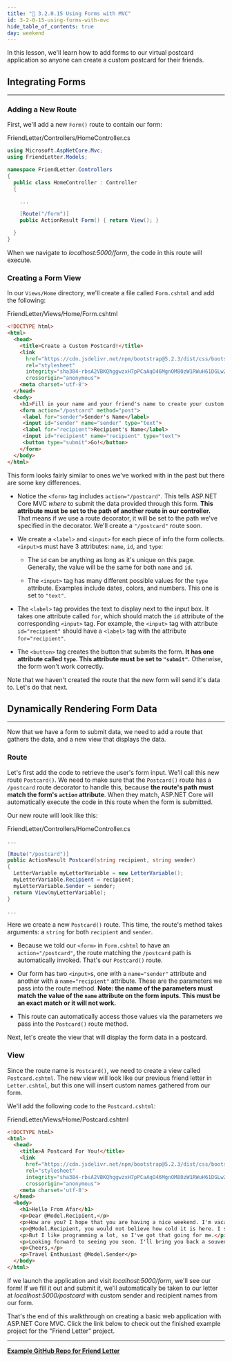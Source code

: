 ```yaml
---
title: "📓 3.2.0.15 Using Forms with MVC"
id: 3-2-0-15-using-forms-with-mvc
hide_table_of_contents: true
day: weekend
---
```


In this lesson, we'll learn how to add forms to our virtual postcard application so anyone can create a custom postcard for their friends.

## Integrating Forms
---

### Adding a New Route

First, we'll add a new `Form()` route to contain our form:

<div class="filename">FriendLetter/Controllers/HomeController.cs</div>

```csharp
using Microsoft.AspNetCore.Mvc;
using FriendLetter.Models;

namespace FriendLetter.Controllers
{
  public class HomeController : Controller
  {

    ...

    [Route("/form")]
    public ActionResult Form() { return View(); }

  }
}
```

When we navigate to _localhost:5000/form_, the code in this route will execute.

### Creating a Form View

In our `Views/Home` directory, we'll create a file called `Form.cshtml` and add the following:

<div class="filename">FriendLetter/Views/Home/Form.cshtml</div>

```html
<!DOCTYPE html>
<html>
  <head>
    <title>Create a Custom Postcard!</title>
    <link 
      href="https://cdn.jsdelivr.net/npm/bootstrap@5.2.3/dist/css/bootstrap.min.css" 
      rel="stylesheet" 
      integrity="sha384-rbsA2VBKQhggwzxH7pPCaAqO46MgnOM80zW1RWuH61DGLwZJEdK2Kadq2F9CUG65" 
      crossorigin="anonymous">
    <meta charset='utf-8'>
  </head>
  <body>
    <h1>Fill in your name and your friend's name to create your custom postcard!</h1>
    <form action="/postcard" method="post">
     <label for="sender">Sender's Name</label>
     <input id="sender" name="sender" type="text">
     <label for="recipient">Recipient's Name</label>
     <input id="recipient" name="recipient" type="text">
     <button type="submit">Go!</button>
    </form>
  </body>
</html>
```

This form looks fairly similar to ones we've worked with in the past but there are some key differences.

* Notice the `<form>` tag includes `action="/postcard"`. This tells ASP.NET Core MVC _where_ to submit the data provided through this form. **This attribute must be set to the path of another route in our controller.** That means if we use a route decorator, it will be set to the path we've specified in the decorator. We'll create a `"/postcard"` route soon.

* We create a `<label>` and `<input>` for each piece of info the form collects. `<input>`s must have 3 attributes: `name`, `id`, and `type`:

  * The `id` can be anything as long as it's unique on this page. Generally, the value will be the same for both `name` and `id`.

  * The `<input>` tag has many different possible values for the `type` attribute. Examples include dates, colors, and numbers. This one is set to `"text"`.

* The `<label>` tag provides the text to display next to the input box. It takes one attribute called `for`, which should match the `id` attribute of the corresponding `<input>` tag. For example, the `<input>` tag with attribute `id="recipient"` should have a `<label>` tag with the attribute `for="recipient"`.

* The `<button>` tag creates the button that submits the form. **It has one attribute called `type`. This attribute must be set to `"submit"`.** Otherwise, the form won't work correctly.

Note that we haven't created the route that the new form will send it's data to. Let's do that next.

## Dynamically Rendering Form Data
---

Now that we have a form to submit data, we need to add a route that gathers the data, and a new view that displays the data. 

### Route

Let's first add the code to retrieve the user's form input. We'll call this new route `Postcard()`. We need to make sure that the `Postcard()` route has a `/postcard` route decorator to handle this, because **the route's path must match the form's `action` attribute**. When they match, ASP.NET Core will automatically execute the code in this route when the form is submitted.

Our new route will look like this:

<div class="filename">FriendLetter/Controllers/HomeController.cs</div>

```csharp
...

[Route("/postcard")]
public ActionResult Postcard(string recipient, string sender)
{
  LetterVariable myLetterVariable = new LetterVariable();
  myLetterVariable.Recipient = recipient;
  myLetterVariable.Sender = sender;
  return View(myLetterVariable);
}

...
```

Here we create a new `Postcard()` route. This time, the route's method takes arguments: a `string` for both `recipient` and `sender`.

* Because we told our `<form>` in `Form.cshtml` to have an `action="/postcard"`, the route matching the `/postcard` path is automatically invoked. That's our `Postcard()` route.

* Our form has two `<input>`s, one with a `name="sender"` attribute and another with a `name="recipient"` attribute. These are the parameters we pass into the route method.  **Note: the name of the parameters must match the value of the `name` attribute on the form inputs. This must be an exact match or it will not work.**

* This route can automatically access those values via the parameters we pass into the `Postcard()` route method.

Next, let's create the view that will display the form data in a postcard.

### View

Since the route name is `Postcard()`, we need to create a view called `Postcard.cshtml`. The new view will look like our previous friend letter in `Letter.cshtml`, but this one will insert custom names gathered from our form. 

We'll add the following code to the `Postcard.cshtml`:

<div class="filename">FriendLetter/Views/Home/Postcard.cshtml</div>

```html
<!DOCTYPE html>
<html>
  <head>
    <title>A Postcard For You!</title>
    <link 
      href="https://cdn.jsdelivr.net/npm/bootstrap@5.2.3/dist/css/bootstrap.min.css" 
      rel="stylesheet" 
      integrity="sha384-rbsA2VBKQhggwzxH7pPCaAqO46MgnOM80zW1RWuH61DGLwZJEdK2Kadq2F9CUG65" 
      crossorigin="anonymous">
    <meta charset='utf-8'>
  </head>
  <body>
    <h1>Hello From Afar</h1>
    <p>Dear @Model.Recipient,</p>
    <p>How are you? I hope that you are having a nice weekend. I'm vacationing in the Iceland while I learn programming!</p>
    <p>@Model.Recipient, you would not believe how cold it is here. I should have gone to Hawaii instead.</p>
    <p>But I like programming a lot, so I've got that going for me.</p>
    <p>Looking forward to seeing you soon. I'll bring you back a souvenir.</p>
    <p>Cheers,</p>
    <p>Travel Enthusiast @Model.Sender</p>
  </body>
</html>
```

If we launch the application and visit _localhost:5000/form_, we'll see our form! If we fill it out and submit it, we'll automatically be taken to our letter at _localhost:5000/postcard_ with custom sender and recipient names from our form.

That's the end of this walkthrough on creating a basic web application with ASP.NET Core MVC. Click the link below to check out the finished example project for the "Friend Letter" project.

---

**[<i class="glyphicon glyphicon-folder-open"></i>  Example GitHub Repo for Friend Letter](https://github.com/epicodus-lessons/section-2-friend-letter-csharp-net6)**
